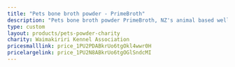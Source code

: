 ```yaml
---
title: "Pets bone broth powder - PrimeBroth"
description: "Pets bone broth powder PrimeBroth, NZ's animal based wellness drink for pets"
type: custom
layout: products/pets-powder-charity
charity: Waimakiriri Kennel Association
pricesmalllink: price_1PU2PDABkrUo6tgOkl4wwr0H
pricelargelink: price_1PU2N8ABkrUo6tgOGlSndcMI
---
```



